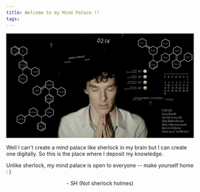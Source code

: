```yaml
---
title: Welcome to my Mind Palace !!
tags:
---
```

[![SH Mind Palace](https://raw.githubusercontent.com/saurabhhirugade/notes/refs/heads/main/mindpalace.jpg)](https://www.youtube.com/watch?v=OWbSvmIKsSA&t=67s )

Well I can't create a mind palace like sherlock in my brain but I can create one digitally. So this is the place where I deposit my knowledge. 

Unlike sherlock, my mind palace is open to everyone -- make yourself home : ) 


<p style="text-align:center">
- SH (Not sherlock holmes)
</p>
